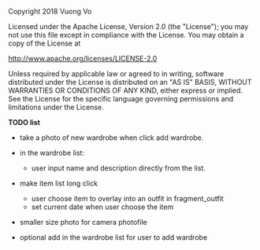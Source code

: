 Copyright 2018 Vuong Vo

Licensed under the Apache License, Version 2.0 (the "License"); you may not use this file except in compliance with the License. You may obtain a copy of the License at

http://www.apache.org/licenses/LICENSE-2.0

Unless required by applicable law or agreed to in writing, software distributed under the License is distributed on an "AS IS" BASIS, WITHOUT WARRANTIES OR CONDITIONS OF ANY KIND, either express or implied. See the License for the specific language governing permissions and limitations under the License.


**TODO list**
* take a photo of new wardrobe when click add wardrobe.

* in the wardrobe list: 
 
  * user input name and description directly from the list.

* make item list long click
  * user choose item to overlay into an outfit in fragment_outfit
  * set current date when user choose the item  

* smaller size photo for camera photofile
  
* optional add in the wardrobe list for user to add wardrobe 